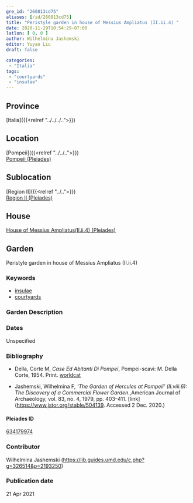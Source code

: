 ```yaml
---
gre_id: "260813cd75"
aliases: [/id/260813cd75]
title: "Peristyle garden in house of Messius Ampliatus (II.ii.4) "
date: 2020-11-29T10:54:29-07:00
latlon: [ 0, 0 ]
author: Wilhelmina Jashemski
editor: Yuyao Liu
draft: false

categories:
 - "Italia"
tags:
 - "courtyards"
 - "insulae"
---
```


## Province
[Italia]({{<relref "../../../..">}})

## Location
[Pompeii]({{<relref "../../..">}}) \
[Pompeii (Pleiades)](https://pleiades.stoa.org/places/433032)

<!--### Location Description-->
<!-- LEAVE THIS BLANK FOR NOW -->

## Sublocation
[Region II]({{<relref "../..">}}) \
[Region II (Pleiades)](https://pleiades.stoa.org/places/456321707)


## House
[House of Messius Ampliatus(II.ii.4) (Pleiades)](https://pleiades.stoa.org/places/634179974)


## Garden
Peristyle garden in house of Messius Ampliatus (II.ii.4)

### Keywords

- [insulae](http://vocab.getty.edu/page/aat/300000325)
- [courtyards](http://vocab.getty.edu/page/aat/300004095)

### Garden Description




### Dates
Unspecified

### Bibliography
- Della, Corte M, *Case Ed Abitanti Di Pompei*, Pompei-scavi: M. Della Corte, 1954. Print. [worldcat](http://www.worldcat.org/oclc/878618392)

- Jashemski, Wilhelmina F, *‘The Garden of Hercules at Pompeii’ (II.viii.6): The Discovery of a Commercial Flower Garden.*,American Journal of Archaeology, vol. 83, no. 4, 1979, pp. 403–411. [link](https://www.jstor.org/stable/504139. Accessed 2 Dec. 2020.)




<!--#### Periodo ID-->

<!-- [PERIODO_ID](https://pleiades.stoa.org/places/PLEIADES_ID) -->

#### Pleiades ID

[634179974](https://pleiades.stoa.org/places/634179974)



### Contributor
Wilhelmina Jashemski (https://lib.guides.umd.edu/c.php?g=326514&p=2193250)


### Publication date

21 Apr 2021

<!--### Related articles-->

<!-- Links to other related articles. Leave blank for now -->
